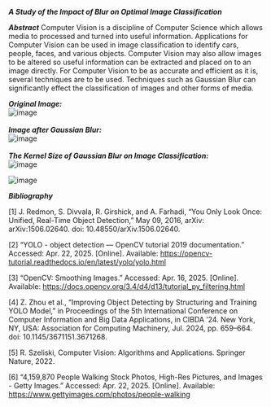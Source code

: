 ***A Study of the Impact of Blur on Optimal Image Classification***

***Abstract***
Computer Vision is a discipline of Computer Science which allows media to processed and turned into useful information.  Applications for Computer Vision can be used in image classification to identify cars, people, faces, and various objects.  Computer Vision may also allow images to be altered so useful information can be extracted and placed on to an image directly.  For Computer Vision to be as accurate and efficient as it is, several techniques are to be used.  Techniques such as Gaussian Blur can significantly effect the classification of images and other forms of media.

***Original Image:***\
![image](https://github.com/user-attachments/assets/e7dd4fa5-4769-4c5c-adc4-a47de966ffdf)\
\
***Image after Gaussian Blur:***\
![image](https://github.com/user-attachments/assets/24ec79c2-bacf-43b9-86f8-8525cbb82756)\
\
***The Kernel Size of Gaussian Blur on Image Classification:***\
![image](https://github.com/user-attachments/assets/a2478525-d353-442c-a3c7-0c3c8408c228)


![image](https://github.com/user-attachments/assets/2fa1234a-7afd-471c-a6eb-59a59d73fc2c)

***Bibliography***

[1] J. Redmon, S. Divvala, R. Girshick, and A. Farhadi, “You Only Look Once: Unified, Real-Time Object Detection,” May 09, 2016, arXiv: arXiv:1506.02640. doi: 10.48550/arXiv.1506.02640.

[2] “YOLO - object detection — OpenCV tutorial 2019 documentation.” Accessed: Apr. 22, 2025. [Online]. Available: https://opencv-tutorial.readthedocs.io/en/latest/yolo/yolo.html

[3] “OpenCV: Smoothing Images.” Accessed: Apr. 16, 2025. [Online]. Available: https://docs.opencv.org/3.4/d4/d13/tutorial_py_filtering.html

[4] Z. Zhou et al., “Improving Object Detecting by Structuring and Training YOLO Model,” in Proceedings of the 5th International Conference on Computer Information and Big Data Applications, in CIBDA ’24. New York, NY, USA: Association for Computing Machinery, Jul. 2024, pp. 659–664. doi: 10.1145/3671151.3671268.

[5] R. Szeliski, Computer Vision: Algorithms and Applications. Springer Nature, 2022.

[6] “4,159,870 People Walking Stock Photos, High-Res Pictures, and Images - Getty Images.” Accessed: Apr. 22, 2025. [Online]. Available: https://www.gettyimages.com/photos/people-walking



